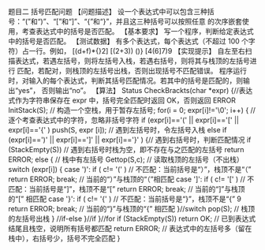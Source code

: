 题目二 括号匹配问题
【问题描述】
设一个表达式中可以包含三种括号：“(”和“)”、“[”和“]”、“{”和“}”，并且这三种括号可以按照任意
的次序嵌套使用，考查表达式中的括号是否匹配。
【基本要求】
写一个程序，判断给定表达式中的括号是否匹配。
【测试数据】
有多个表达式，每个表达式（不超过 100 个字符）占一行。例如，
[(d+f)*{}2]
[(2+3))
()}
[4(6]7)9
【实现提示】
自左至右扫描表达式，若遇左括号，则将左括号入栈，若遇右括号，则将其与栈顶的左括号进行
匹配，若配对，则栈顶的左括号出栈，否则出现括号不匹配错误。
程序运行时，对输入的每个表达式，判断其括号匹配情况。若其中的括号是匹配的，则输出“yes”，
否则输出“no”。 【算法】
Status CheckBrackts(char *expr)
{//表达式作为字符串保存在 expr 中，括号完全匹配时返回 OK，否则返回 ERROR
InitStack(S); // 构造一个空栈，用于暂存左括号;
for(i = 0; expr[i]!='\0'; i++) { // 逐个考查表达式中的字符，忽略非括号字符
if (expr[i]=='(' || expr[i]=='[' || expr[i]=='{' )
push(S, expr [i]); // 遇到左括号时，令左括号入栈
else
if (expr[i]==')' || expr[i]==']' || expr[i]=='}' ) {// 遇到右括号时，判断匹配情况
if (StackEmpty(S)) // 遇到右括号时栈为空，即不存在与之匹配的左括号
return ERROR;
else { // 栈中有左括号
Gettop(S,c); // 读取栈顶的左括号（不出栈）
switch (expr[i]) {
case ')': if ( c!= '(' ) // 不匹配：当前括号是“）”，栈顶不是“（”
return ERROR;
break; // 当前的“）”与栈顶的“（”相匹配
case ']': if ( c!= '[' ) // 不匹配：当前括号是“]”，栈顶不是“[”
return ERROR;
break; // 当前的“]”与栈顶的“[” 相匹配
case '}': if ( c!= '{' ) // 不匹配：当前括号是“}”，栈顶不是“{”
9
return ERROR;
break; // 当前的“}”与栈顶的“{” 相匹配
}//switch
pop(S); // 栈顶的左括号出栈
} //if-else
}//if
}//for
if (StackEmpty(S)) return OK; // 已到表达式结尾且栈空，说明所有括号都匹配
return ERROR; // 表达式中的左括号多（留在栈中），右括号少，括号不完全匹配
}